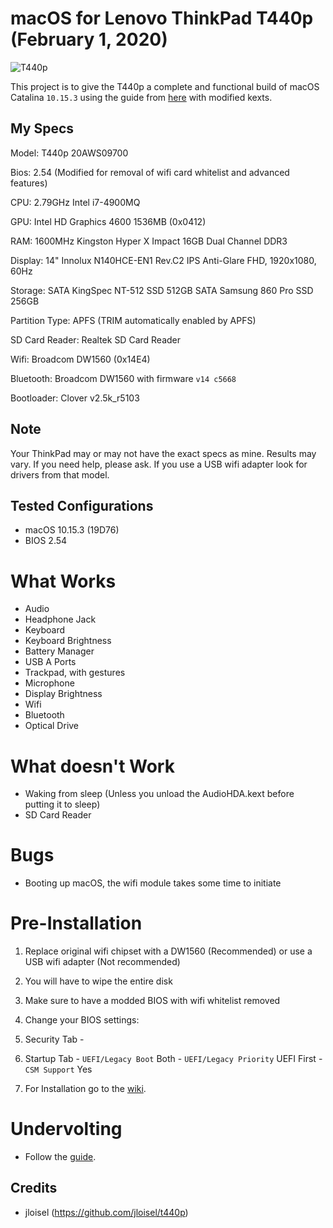 # macOS for Lenovo ThinkPad T440p (February 1, 2020)
![T440p](https://cdn.shoplightspeed.com/shops/618208/files/9747066/80x80x1/lenovo-lenovo-refurbished-t440p-laptop-kit-le-2349.jpg)

This project is to give the T440p a complete and functional build of macOS Catalina `10.15.3` using the guide from [here](https://github.com/jloisel/t440p) with modified kexts.

## My Specs
Model: T440p 20AWS09700

Bios: 2.54 (Modified for removal of wifi card whitelist and advanced features)

CPU: 2.79GHz Intel i7-4900MQ

GPU: Intel HD Graphics 4600 1536MB (0x0412)

RAM: 1600MHz Kingston Hyper X Impact 16GB Dual Channel DDR3

Display: 14" Innolux N140HCE-EN1 Rev.C2 IPS Anti-Glare FHD, 1920x1080, 60Hz

Storage: SATA KingSpec NT-512 SSD 512GB
         SATA Samsung 860 Pro SSD 256GB

Partition Type: APFS (TRIM automatically enabled by APFS)

SD Card Reader: Realtek SD Card Reader

Wifi: Broadcom DW1560 (0x14E4)

Bluetooth: Broadcom DW1560 with firmware `v14 c5668`

Bootloader: Clover v2.5k_r5103

## Note
Your ThinkPad may or may not have the exact specs as mine. Results may vary. If you need help, please ask.
If you use a USB wifi adapter look for drivers from that model.

## Tested Configurations
- macOS 10.15.3 (19D76)
- BIOS 2.54

# What Works
- Audio
- Headphone Jack
- Keyboard
- Keyboard Brightness
- Battery Manager
- USB A Ports
- Trackpad, with gestures
- Microphone
- Display Brightness
- Wifi
- Bluetooth
- Optical Drive

# What doesn't Work
- Waking from sleep (Unless you unload the AudioHDA.kext before putting it to sleep)
- SD Card Reader

# Bugs
- Booting up macOS, the wifi module takes some time to initiate

# Pre-Installation
1. Replace original wifi chipset with a DW1560 (Recommended) or use a USB wifi adapter (Not recommended)
2. You will have to wipe the entire disk
3. Make sure to have a modded BIOS with wifi whitelist removed
4. Change your BIOS settings:
  1. Security Tab
    -

  2. Startup Tab
    - `UEFI/Legacy Boot` Both
    - `UEFI/Legacy Priority` UEFI First
    - `CSM Support` Yes

5. For Installation go to the [wiki]().

# Undervolting
- Follow the [guide](https://www.insanelymac.com/forum/topic/331775-guide-how-to-undervolt-your-haswell-and-above-cpu/).

## Credits
- jloisel (https://github.com/jloisel/t440p)
